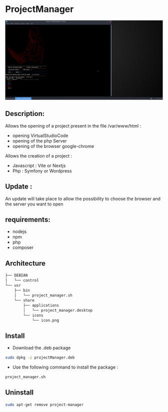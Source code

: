 # ProjectManager

![img](screen.png)

## Description:
Allows the opening of a project present in the file /var/www/html :
- opening VirtualStudioCode
- opening of the php Server 
- opening of the browser google-chrome

Allows the creation of a project :
- Javascript : Vite or Nextjs 
- Php : Symfony or Wordpress


## Update :
An update will take place to allow the possibility to choose the browser and the server you want to open

## requirements:
- nodejs
- npm 
- php
- composer 

## Architecture
```
├── DEBIAN
│   └── control
└── usr
    ├── bin
    │   └── project_manager.sh
    └── share
        ├── applications
        │   └── project_manager.desktop
        └── icons
            └── icon.png
```
## Install
- Download the .deb package
```bash
sudo dpkg -i projectManager.deb
```
- Use the following command to install the package : 

```bash
project_manager.sh
```

## Uninstall
```bash
sudo apt-get remove project-manager 
```